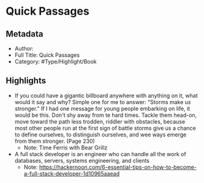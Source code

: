 # Quick Passages

## Metadata

* Author: 
* Full Title: Quick Passages
* Category: #Type/Highlight/Book

## Highlights

* If you could have a gigantic billboard anywhere with anything on it, what would it say and why?
  Simple one for me to answer: "Storms make us stronger." If I had one message for young people embarking on life, it would be this. Don't shy away from te hard times. Tackle them head-on, move toward the path less trodden, riddler with obstacles, because most other people run at the first sign of battle storms give us a chance to define ourselves, to distinguish ourselves, and wee ways emerge from them stronger. (Page 230)
  * Note: Time Ferris with Bear Grillz
* A full stack developer is an engineer who can handle all the work of databases, servers, systems engineering, and clients
  * Note: https://hackernoon.com/6-essential-tips-on-how-to-become-a-full-stack-developer-1d10965aaead
